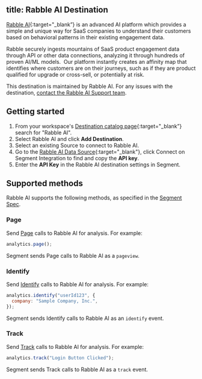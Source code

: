 ## title: Rabble AI Destination

[Rabble AI](https://rabble.ai){:target="\_blank”} is an advanced AI platform which provides a simple and unique way for SaaS companies to understand their customers based on behavioral patterns in their existing engagement data.

Rabble securely ingests mountains of SaaS product engagement data through API or other data connections, analyzing it through hundreds of proven AI/ML models.  Our platform instantly creates an affinity map that identifies where customers are on their journeys, such as if they are product qualified for upgrade or cross-sell, or potentially at risk.

This destination is maintained by Rabble AI. For any issues with the destination, [contact the Rabble AI Support team](mailto:support@rabble.ai).

## Getting started

1. From your workspace's [Destination catalog page](https://app.segment.com/goto-my-workspace/destinations/catalog){:target="\_blank”} search for "Rabble AI".
2. Select Rabble AI and click **Add Destination**.
3. Select an existing Source to connect to Rabble AI.
4. Go to the [Rabble AI Data Source](https://app.rabble.ai/datasources){:target="\_blank"}, click Connect on Segment Integration to find and copy the **API key**.
5. Enter the **API Key** in the Rabble AI destination settings in Segment.

## Supported methods

Rabble AI supports the following methods, as specified in the [Segment Spec](/docs/connections/spec).

### Page

Send [Page](/docs/connections/spec/page) calls to Rabble AI for analysis. For example:

```js
analytics.page();
```

Segment sends Page calls to Rabble AI as a `pageview`.

### Identify

Send [Identify](/docs/connections/spec/identify) calls to Rabble AI for analysis. For example:

```js
analytics.identify("userId123", {
  company: "Sample Company, Inc.",
});
```

Segment sends Identify calls to Rabble AI as an `identify` event.

### Track

Send [Track](/docs/connections/spec/track) calls to Rabble AI for analysis. For example:

```js
analytics.track("Login Button Clicked");
```

Segment sends Track calls to Rabble AI as a `track` event.
